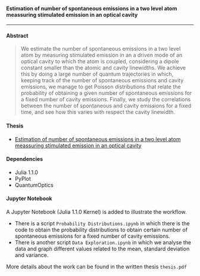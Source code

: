 #### **Estimation of number of spontaneous emissions in a two level atom meassuring stimulated emission in an optical cavity**
***
#### **Abstract** 
> We estimate the number of spontaneous emissions in a two level atom by measuring stimulated emission in an a driven mode of an optical cavity to which the atom is coupled, considering a dipole constant smaller than the atomic and cavity linewidths. We achieve this by doing a large number of quantum trajectories in which, keeping track of the number of spontaneous emissions and cavity emissions, we manage to get Poisson distributions that relate the probability of obtaining a given number of spontaneous emissions for a fixed number of cavity emissions. Finally, we study the correlations between the number of spontaneous and cavity emissions for a fixed time, and see how this varies with respect the cavity linewidth.
#### Thesis 
- [Estimation of number of spontaneous emissions in a two level atom meassuring stimulated emission in an optical cavity](https://github.com/gpreisser/Thesis_Project/blob/master/Thesis/thesis.pdf)
#### Dependencies
- Julia 1.1.0
- PyPlot
- QuantumOptics
#### Jupyter Notebook
A Jupyter Notebook (Julia 1.1.0 Kernel) is added to illustrate the workflow. 
- There is a script `Probability Distributions.ipynb` in which there is the code to obtain the probability distributions to obtain certain number of spontaneous emissions for a fixed number of cavity emissions.
- There is another script `Data Exploration.ipynb` in which we analyse the data and graph different values related to the mean, standard deviation and variance. 

More details about the work can be found in the written thesis `thesis.pdf`

